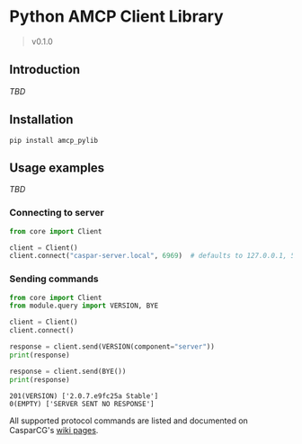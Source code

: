 # Python AMCP Client Library
> v0.1.0


## Introduction
_TBD_


## Installation
```shell
pip install amcp_pylib
```


## Usage examples
_TBD_

### Connecting to server

```python
from core import Client

client = Client()
client.connect("caspar-server.local", 6969)  # defaults to 127.0.0.1, 5250
```

### Sending commands

```python
from core import Client
from module.query import VERSION, BYE

client = Client()
client.connect()

response = client.send(VERSION(component="server"))
print(response)

response = client.send(BYE())
print(response)
```

```shell
201(VERSION) ['2.0.7.e9fc25a Stable']
0(EMPTY) ['SERVER SENT NO RESPONSE']
```

All supported protocol commands are listed and documented on CasparCG's [wiki pages](https://github.com/CasparCG/help/wiki/AMCP-Protocol#table-of-contents).
